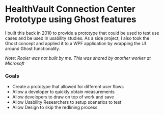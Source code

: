 # HealthVault Connection Center Prototype using Ghost features 

I built this back in 2010 to provide a prototype that could be used to test use cases and be used in usability studies. As a side project, I also took the Ghost concept and applied it to a WPF application by wrapping the UI around Ghost functionality. 

_Note: Rooler was not built by me. This was shared by another worker at Microsoft_

### Goals
- Create a prototype that allowed for different user flows
- Allow a developer to quickly obtain measurements 
- Allow developers to draw on top of work and save 
- Allow Usability Researchers to setup scenarios to test
- Allow Design to skip the redlining process
